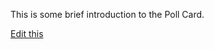 This is some brief introduction to the Poll Card.  

[Edit this](https://github.com/tuimedia/gel-cards/edit/master/docs/poll--basics.md) 
